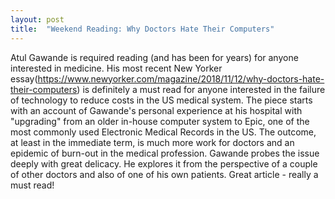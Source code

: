 ```yaml
---
layout: post
title:  "Weekend Reading: Why Doctors Hate Their Computers"
---
```


Atul Gawande is required reading (and has been for years) for anyone interested in medicine. His most recent New Yorker essay(https://www.newyorker.com/magazine/2018/11/12/why-doctors-hate-their-computers) is definitely a must read for anyone interested in the failure of technology to reduce costs in the US medical system. The piece starts with an account of Gawande's personal experience at his hospital with "upgrading" from an older in-house computer system to Epic, one of the most commonly used Electronic Medical Records in the US. The outcome, at least in the immediate term, is much more work for doctors and an epidemic of burn-out in the medical profession. Gawande probes the issue deeply with great delicacy. He explores it from the perspective of a couple of other doctors and also of one of his own patients.  Great article - really a must read!
